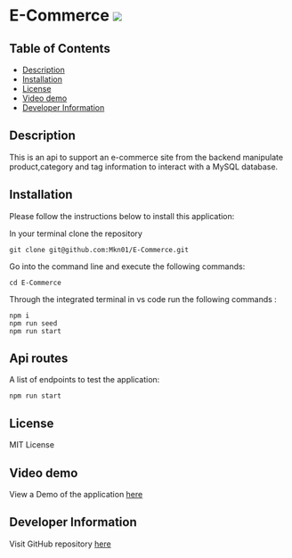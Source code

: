 # E-Commerce ![](https://img.shields.io/badge/MIT-License-green)

## Table of Contents

- [Description](#description)
- [Installation](#installation)
- [License](#license)
- [Video demo](#video-demo)
- [Developer Information](#developer-information)

## Description

This is an api to support an e-commerce site from the backend manipulate product,category and tag information to interact with a MySQL database.

## Installation

Please follow the instructions below to install this application:

In your terminal clone the repository

```
git clone git@github.com:Mkn01/E-Commerce.git
```

Go into the command line and execute the following commands:

```
cd E-Commerce
```

Through the integrated terminal in vs code run the following commands :

```
npm i
npm run seed
npm run start
```

## Api routes

A list of endpoints to test the application:

```
npm run start
```

## License

MIT License

## Video demo

View a Demo of the application [here](https://drive.google.com/file/d/1AoM2bt5BxP89XPgT1wqZGW_MG9_qDTod/view)

## Developer Information

Visit GitHub repository [here](https://github.com/Mkn01/E-Commerce/tree/dev)
